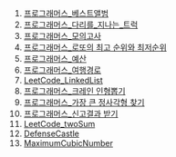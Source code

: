 <ol>
<li>
<a href="프로그래머스_베스트앨범.md">프로그래머스_베스트앨범</a>
</li>
<li>
<a href="다리를_지나는_트럭.md">프로그래머스_다리를_지나는_트럭</a>
</li>
<li>
<a href="모의고사.md">프로그래머스_모의고사</a>
</li>
<li>
<a href="로또의최고순위와최저순위.md">프로그래머스_로또의 최고 순위와 최저순위</a>
</li>
<li>
<a href="예산.md">프로그래머스_예산</a>
</li>
<li>
<a href="여행경로.md">프로그래머스_여행경로</a>
</li>
<li>
<a href="LinkedList.md">LeetCode_LinkedList</a>
</li>
<li>
<a href="크레인인형뽑기.md">프로그래머스_크레인 인형뽑기</a>
</li>
<li>
<a href="가장 큰 정사각형 찾기.md">프로그래머스_가장 큰 정사각형 찾기</a>
</li>
<li>
<a href="신고결과 받기.md">프로그래머스_신고결과 받기</a>
</li>
<li>
<a href="LeetCode_twoSum.md">LeetCode_twoSum</a>
</li>
<li>
<a href="DefenseCastle.md">DefenseCastle</a>
</li>
<li>
<a href="MaximumCubicNumber.md">MaximumCubicNumber</a>
</li>
</ol>
